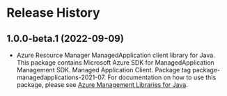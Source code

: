 # Release History

## 1.0.0-beta.1 (2022-09-09)

- Azure Resource Manager ManagedApplication client library for Java. This package contains Microsoft Azure SDK for ManagedApplication Management SDK. Managed Application Client. Package tag package-managedapplications-2021-07. For documentation on how to use this package, please see [Azure Management Libraries for Java](https://aka.ms/azsdk/java/mgmt).
